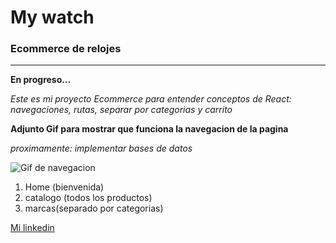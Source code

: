 # My watch
### Ecommerce de relojes

---

**En progreso...**

_Este es mi proyecto Ecommerce para entender conceptos de React: navegaciones, rutas, separar por categorias y carrito_

**Adjunto Gif para mostrar que funciona la navegacion de la pagina** 

_proximamente: implementar bases de datos_

![Gif de navegacion](./src/assets/Animation.gif)

1. Home (bienvenida)
1. catalogo (todos los productos)
1. marcas(separado por categorias)


[Mi linkedin](https://www.linkedin.com/in/santiago-espindola-a56ba4255/)